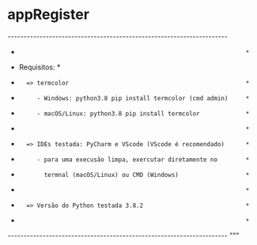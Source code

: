 # appRegister

*---------------------------------------------------------------------*
*                                                                     *
*    Requisitos:                                                      *
*       => termcolor                                                  *
*          - Windows: python3.8 pip install termcolor (cmd admin)     *
*          - macOS/Linux: python3.8 pip install termcolor             *
*                                                                     *
*       => IDEs testada: PyCharm e VScode (VScode é recomendado)      *
*          - para uma execusão limpa, exercutar diretamente no        *
*            termnal (macOS/Linux) ou CMD (Windows)                   *
*                                                                     *
*       => Versão do Python testada 3.8.2                             *
*                                                                     *
*---------------------------------------------------------------------*
"""
